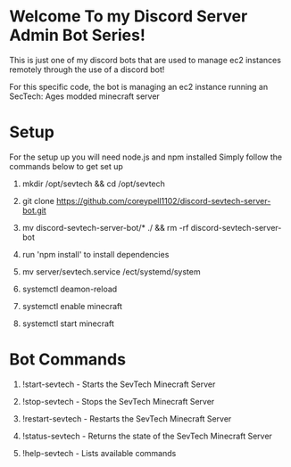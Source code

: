 # Welcome To my Discord Server Admin Bot Series! #

This is just one of my discord bots that are used to manage ec2 instances remotely through the use of a discord bot!

For this specific code, the bot is managing an ec2 instance running an SecTech: Ages modded minecraft server



# Setup #

For the setup up you will need node.js and npm installed
Simply follow the commands below to get set up

1. mkdir /opt/sevtech && cd /opt/sevtech

2. git clone https://github.com/coreypell1102/discord-sevtech-server-bot.git
   
3. mv discord-sevtech-server-bot/* ./ && rm -rf discord-sevtech-server-bot
   
4. run 'npm install' to install dependencies
   
5. mv server/sevtech.service /ect/systemd/system
   
6. systemctl deamon-reload
   
7. systemctl enable minecraft
   
8. systemctl start minecraft



# Bot Commands #

1. !start-sevtech - Starts the SevTech Minecraft Server

2. !stop-sevtech - Stops the SevTech Minecraft Server

3. !restart-sevtech - Restarts the SevTech Minecraft Server

4. !status-sevtech - Returns the state of the SevTech Minecraft Server

5. !help-sevtech - Lists available commands

